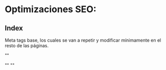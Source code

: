 Optimizaciones SEO:
=
Index
--

Meta tags base, los cuales se van a repetir y modificar mínimamente en el resto de las páginas.

""
<meta name="Keywords" content="Soluciones Nutricionales, Viandas, Viandas saludables, Sano, Rico, Nutrititvo">

<meta name="description" content="Inicio de mi página web, viandas saludables para empresas y particulares">
"" 
<title>Soluciones Nutricionales - Home</title>
""
